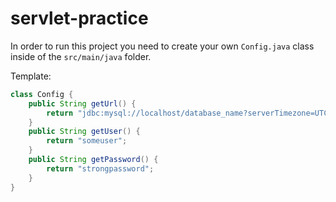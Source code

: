 # servlet-practice

In order to run this project you need to create your own `Config.java` class inside of the `src/main/java` folder.

 Template:

 ```java
 class Config {
     public String getUrl() {
         return "jdbc:mysql://localhost/database_name?serverTimezone=UTC&useSSL=false";
     }
     public String getUser() {
         return "someuser";
     }
     public String getPassword() {
         return "strongpassword";
     }
 }
